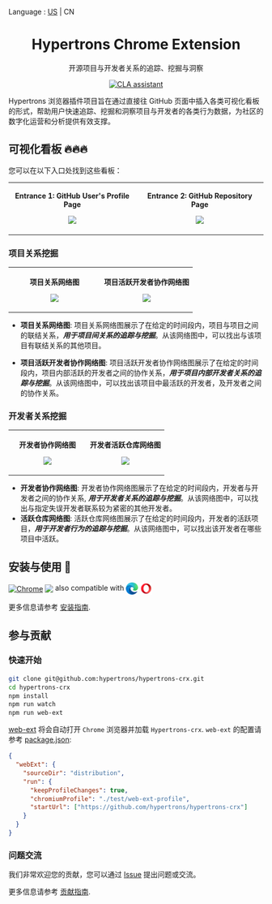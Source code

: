 Language : [US](./README.md) | CN

<h1 align="center">Hypertrons Chrome Extension</h1>

<div align="center">

开源项目与开发者关系的追踪、挖掘与洞察

[![CLA assistant](https://cla-assistant.io/readme/badge/hypertrons/hypertrons-crx)](https://cla-assistant.io/hypertrons/hypertrons-crx)

</div>

Hypertrons 浏览器插件项目旨在通过直接往 GitHub 页面中插入各类可视化看板的形式，帮助用户快速追踪、挖掘和洞察项目与开发者的各类行为数据，为社区的数字化运营和分析提供有效支撑。

## 可视化看板 🔥🔥🔥

您可以在以下入口处找到这些看板：

<table>
	<tr>
		<th width="50%">
			<p>Entrance 1: GitHub User's Profile Page
			<p><img src="https://hypertrons.oss-cn-shanghai.aliyuncs.com/images/readme-perceptor-entrance-1-zh-CN.png">
		<th width="50%">
			<p>Entrance 2: GitHub Repository Page
			<p><img src="https://hypertrons.oss-cn-shanghai.aliyuncs.com/images/readme-perceptor-entrance-2-zh-CN.png">
</table>

### 项目关系挖掘

<table>
	<tr>
		<th width="50%">
			<p> 项目关系网络图
			<p><img src="https://hypertrons.oss-cn-shanghai.aliyuncs.com/images/readme-prn.gif">
		<th width="50%">
			<p>项目活跃开发者协作网络图
			<p><img src="https://hypertrons.oss-cn-shanghai.aliyuncs.com/images/readme-dcnp.gif">
</table>

- **项目关系网络图**: 项目关系网络图展示了在给定的时间段内，项目与项目之间的联结关系，***用于项目间关系的追踪与挖掘***。从该网络图中，可以找出与该项目有联结关系的其他项目。

- **项目活跃开发者协作网络图**: 项目活跃开发者协作网络图展示了在给定的时间段内，项目内部活跃的开发者之间的协作关系，***用于项目内部开发者关系的追踪与挖掘***。从该网络图中，可以找出该项目中最活跃的开发者，及开发者之间的协作关系。

### 开发者关系挖掘

<table>
	<tr>
		<th width="50%">
			<p>开发者协作网络图
			<p><img src="https://hypertrons.oss-cn-shanghai.aliyuncs.com/images/readme-dcn.gif">
		<th width="50%">
			<p>开发者活跃仓库网络图
			<p><img src="https://hypertrons.oss-cn-shanghai.aliyuncs.com/images/readme-dmpr.gif">
</table>


- **开发者协作网络图**: 开发者协作网络图展示了在给定的时间段内，开发者与开发者之间的协作关系, ***用于开发者关系的追踪与挖掘***。从该网络图中，可以找出与指定失误开发者联系较为紧密的其他开发者。
- **活跃仓库网络图**: 活跃仓库网络图展示了在给定的时间段内，开发者的活跃项目，***用于开发者行为的追踪与挖掘***。从该网络图中，可以找出该开发者在哪些项目中活跃。

## 安装与使用 📢

[link-chrome]: https://chrome.google.com/webstore/detail/hypertrons/jkgfcnkgfapbckbpgobmgiphpknkiljm 'Version published on Chrome Web Store'

[<img src="https://raw.githubusercontent.com/alrra/browser-logos/90fdf03c/src/chrome/chrome.svg" width="48" alt="Chrome" valign="middle">][link-chrome] [<img valign="middle" src="https://img.shields.io/chrome-web-store/v/jkgfcnkgfapbckbpgobmgiphpknkiljm.svg?label=%20">][link-chrome] also compatible with [<img src="https://raw.githubusercontent.com/alrra/browser-logos/90fdf03c/src/edge/edge.svg" width="24" alt="Edge" valign="middle">][link-chrome] [<img src="https://raw.githubusercontent.com/alrra/browser-logos/90fdf03c/src/opera/opera.svg" width="24" alt="Opera" valign="middle">][link-chrome]

更多信息请参考 [安装指南](./INSTALLATION.md).

## 参与贡献

### 快速开始

```bash
git clone git@github.com:hypertrons/hypertrons-crx.git
cd hypertrons-crx
npm install
npm run watch
npm run web-ext
```

[web-ext](https://github.com/mozilla/web-ext) 将会自动打开 `Chrome` 浏览器并加载 `Hypertrons-crx`. `web-ext` 的配置请参考 [package.json](https://github.com/hypertrons/hypertrons-crx/blob/master/package.json):

```json
{
  "webExt": {
    "sourceDir": "distribution",
    "run": {
      "keepProfileChanges": true,
      "chromiumProfile": "./test/web-ext-profile",
      "startUrl": ["https://github.com/hypertrons/hypertrons-crx"]
    }
  }
}
```

### 问题交流

我们非常欢迎您的贡献，您可以通过 [Issue](https://github.com/hypertrons/hypertrons-crx/issues) 提出问题或交流。

更多信息请参考 [贡献指南](./CONTRIBUTING.md).
